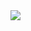 <img src="https://capsule-render.vercel.app/api?type=wave&color=BDBDC8&height=300&section=header&text=Repo&fontSize=70" />
